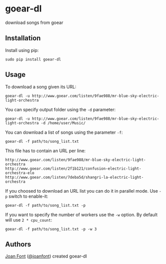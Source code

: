 goear-dl
========

download songs from goear

## Installation

Install using pip:

	sudo pip install goear-dl

## Usage

To download a song given its URL:

	goear-dl -u http://www.goear.com/listen/9fae988/mr-blue-sky-electric-light-orchestra
	
You can specify output folder using the `-d` parameter:
	
	goear-dl -u http://www.goear.com/listen/9fae988/mr-blue-sky-electric-light-orchestra -d /home/user/Music/

	
You can download a list of songs using the parameter `-f`:

	goear-dl -f path/to/song_list.txt
	
	
This file has to contain an URL per line:


	http://www.goear.com/listen/9fae988/mr-blue-sky-electric-light-orchestra
	http://www.goear.com/listen/2f1b121/confusion-electric-light-orchestra-elo
	http://www.goear.com/listen/7deba5d/shangri-la-electric-light-orchestra
	
If you choosed to download an URL list you can do it in parallel mode. Use `-p` switch to enable-it:

	goear-dl -f path/to/song_list.txt -p
	
If you want to specify the number of workers use the `-w` option. By default will use `2 * cpu_count`:

	goear-dl -f path/to/song_list.txt -p -w 3

## Authors

[Joan Font](https://www.joan-font.cat) ([@joanfont](https://github.com/joanfont)) created goear-dl
